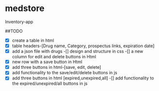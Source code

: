 # medstore
Inventory-app
 
##TODO
-[x] create a table in html
-[x] table headers-[Drug name, Category, prospectus links, expiration date]
-[x] add a json file with drugs
-[] design and structure in css
-[] a new column for edit and delete buttons in Html
-[x] new row with a save button in Html 
-[x] add three buttons in html-[save, edit, delete]
-[x] add functionality to the save/edit/delete buttons in js
-[x] add three buttons in html [expired,unexpired,all]
-[] add functionality to the expired/unexpired/all buttons in js